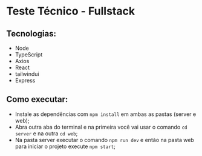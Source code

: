 # Teste Técnico - Fullstack

## Tecnologias:

- Node
- TypeScript
- Axios
- React
- tailwindui
- Express

## Como executar:

- Instale as dependências com ```npm install``` em ambas as pastas (server e web);
- Abra outra aba do terminal e na primeira você vai usar o comando ```cd server``` e na outra ```cd web```;
- Na pasta server executar o comando ```npm run dev``` e então na pasta web para iniciar o projeto execute ```npm start```;
